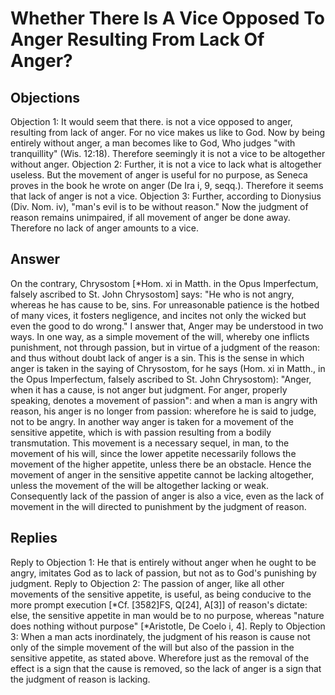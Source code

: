 # Whether There Is A Vice Opposed To Anger Resulting From Lack Of Anger?
## Objections
Objection 1: It would seem that there. is not a vice opposed to anger, resulting from lack of anger. For no vice makes us like to God. Now by being entirely without anger, a man becomes like to God, Who judges "with tranquillity" (Wis. 12:18). Therefore seemingly it is not a vice to be altogether without anger.
Objection 2: Further, it is not a vice to lack what is altogether useless. But the movement of anger is useful for no purpose, as Seneca proves in the book he wrote on anger (De Ira i, 9, seqq.). Therefore it seems that lack of anger is not a vice.
Objection 3: Further, according to Dionysius (Div. Nom. iv), "man's evil is to be without reason." Now the judgment of reason remains unimpaired, if all movement of anger be done away. Therefore no lack of anger amounts to a vice.
## Answer
On the contrary, Chrysostom [*Hom. xi in Matth. in the Opus Imperfectum, falsely ascribed to St. John Chrysostom] says: "He who is not angry, whereas he has cause to be, sins. For unreasonable patience is the hotbed of many vices, it fosters negligence, and incites not only the wicked but even the good to do wrong."
I answer that, Anger may be understood in two ways. In one way, as a simple movement of the will, whereby one inflicts punishment, not through passion, but in virtue of a judgment of the reason: and thus without doubt lack of anger is a sin. This is the sense in which anger is taken in the saying of Chrysostom, for he says (Hom. xi in Matth., in the Opus Imperfectum, falsely ascribed to St. John Chrysostom): "Anger, when it has a cause, is not anger but judgment. For anger, properly speaking, denotes a movement of passion": and when a man is angry with reason, his anger is no longer from passion: wherefore he is said to judge, not to be angry. In another way anger is taken for a movement of the sensitive appetite, which is with passion resulting from a bodily transmutation. This movement is a necessary sequel, in man, to the movement of his will, since the lower appetite necessarily follows the movement of the higher appetite, unless there be an obstacle. Hence the movement of anger in the sensitive appetite cannot be lacking altogether, unless the movement of the will be altogether lacking or weak. Consequently lack of the passion of anger is also a vice, even as the lack of movement in the will directed to punishment by the judgment of reason.
## Replies
Reply to Objection 1: He that is entirely without anger when he ought to be angry, imitates God as to lack of passion, but not as to God's punishing by judgment.
Reply to Objection 2: The passion of anger, like all other movements of the sensitive appetite, is useful, as being conducive to the more prompt execution [*Cf. [3582]FS, Q[24], A[3]] of reason's dictate: else, the sensitive appetite in man would be to no purpose, whereas "nature does nothing without purpose" [*Aristotle, De Coelo i, 4].
Reply to Objection 3: When a man acts inordinately, the judgment of his reason is cause not only of the simple movement of the will but also of the passion in the sensitive appetite, as stated above. Wherefore just as the removal of the effect is a sign that the cause is removed, so the lack of anger is a sign that the judgment of reason is lacking.
